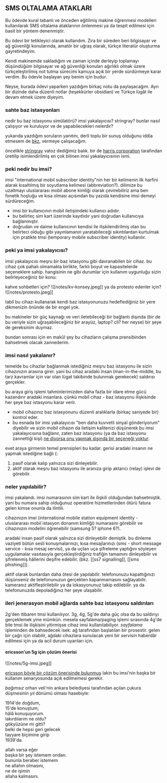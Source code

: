 ## SMS OLTALAMA ATAKLARI
Bu ödevde kural tabanlı ve önceden eğitilmiş makine öğrenmesi modelleri kullanılarak SMS oltalama ataklarının önlenmesi ya da tespit edilmesi için basit bir yöntem denenmiştir. 

Bu ödevi bir tetikleyici olarak kullandım. Zira bir süreden beri bilgisayar ve ağ güvenliği konularında, amatör bir uğraş olarak, türkçe literatür oluşturma gayretindeyim.

Kendi makinemde sakladığım ve zaman içinde derleyip toplamayı düşündüğüm bilgisayar ve ağ güvenliği konuları ağırlıklı olmak üzere türkçeleştirilmiş not tutma sürecimi kamuya açık bir yerde sürdürmeye karar verdim. Bu ödevle başlayan şey benim için budur. 

Neyse, burada ödevi yaparken yazdığım birkaç notu da paylaşacağım.
Ayrı bir dizinde daha düzenli notlar (teşekkürler obsidian) ve Türkçe lügât ile devam etmek üzere diyeyim.

### sahte baz istasyonları

nedir bu baz istasyonu simülatörü? imsi yakalayıcısı? stringray? bunlar nasıl çalışıyor ve kuruluyor ve de yapabilecekleri nelerdir?

yukarıda yazdığım soruların yanıtını, derli toplu bir sunuş olduğunu iddia etmesem de [bkz](obsidian://open?vault=work&file=i%C5%9F%2Fkendime%20dair%2Femelim%20nedir), vermeye çalışacağım.

öncelikle [stringray](https://www.surfschool.net/blog/stingrays-good-or-bad-or-neutral/) vatoz dediğimiz balık. bir de [harris corporation](https://en.wikipedia.org/wiki/Harris_Corporation) tarafından üretilip isimlendirilmiş  en çok bilinen imsi yakalayıcısının ismi. 

### peki nedir bu imsi?
imsi "international mobil subscriber identity"nin her bir kelimenin ilk harfini alarak kısaltılmış bir soyutlama kelimesi (abbreviation?). dilimize bu uzaltmayı uluslararası mobil abone kimliği olarak çevirebiliriz ama ben fonetik hoşluğu ve kısa olması açısından bu yazıda kendisine imsi demeyi sürdüreceğim.

- imsi bir kullanıcının mobil iletişimdeki kullanıcı adıdır.
- bu belirteç sim kart üzerinde kayıtlıdır yani doğrudan kullanıcıya bağlanmıştır.
- doğrudan ve daime kullanıcının kendisi ile ilişkilendirilmiş olan bu belirteci olduğu gibi yayınlamanın yaratabileceği sıkıntılardan kurtulmak için pratikte tmsi (temporary mobile subscriber identity) kullanılır. 

### peki ya imsi yakalayıcısı?
imsi yakalayıcısı meşru bir baz istasyonu gibi davranabilen bir cihaz. bu cihaz çok pahalı olmamakla birlikte, farklı boyut ve kapasitelerde seçeneklere sahip. hangisinin ne gibi durumlar için kullanım uygunluğu sizin belirleyeceğiniz bir konu: 

kahve sohbetleri için?
![[notes/kv-konsey.jpeg]]
ya da protesto edenler için?
![[notes/protesto.jpeg]]

tabiî bu cihazı kullanarak kendi baz istasyonunuzu hedeflediğiniz bir yere dikmenizin önünde de bir engel yok.

bu makineler bir güç kaynağı ve veri iletebileceği bir bağlantı dışında (bir de bu veriyle sizin uğraşabileceğiniz bir arayüz, laptop? cli? her neyse) bir şeye de gereksinim duymaz. 

bundan sonrası için en makûl şey bu cihazların çalışma prensibinden bahsetmek olacak zannederim.
### imsi nasıl yakalanır?

temelde bu cihazlar bağlanmak istediğiniz meşru baz istasyonu ile sizin cihazınızın arasına girer. yani bu cihaz aradaki insan (man-in-the-middle, bu tarz kavramlar için var olan lügat takibinde bulunmak gerekecek) saldırısı gerçekler. 

bu araya giriş işlemi tahminlerimizden daha fazla bir idare etme gücü kazandırır aradaki insanlara. çünkü mobil cihaz - baz istasyonu ilişkisinde her şeye baz istasyonu karar verir. 

- mobil cihazınız baz istasyonunu düzenli aralıklarla (birkaç saniyede bir) kontrol eder.
- bu esnada bir imsi yakalayıcısı "ben daha kuvvetli sinyal gönderiyorum" diyebilir ve sizin mobil cihazın da iletişim kalitenizi düşünerek bu imsi yakalayıcısına bağlanır, zaten baz istasyonu (ya da baz istasyonu zannettiği kişi) [ne diyorsa onu yapmak dışında bir seçeneği yoktur](https://www.globalgreyebooks.com/justine-ebook.html).


evet araya girmenin temel prensipleri bu kadar. gerisi aradaki insanın ne yapmak istediğine bağlı (: 
1. pasif olarak kalıp yalnızca sizi dinleyebilir.
2. aktif olarak meşru baz istasyonu ile aranıza girip aktarıcı (relay) işlevi de görebilir.

### neler yapılabilir?
imsi yakalandı. imsi numarasının sim kart ile ilişkili olduğundan bahsetmiştik. yani bu numara sahip olduğunuz operatöre hizmetlerinden ötürü fatura gelen kimse onunla da ilintili. 

cihazınızın imei (international mobile station equipment identity - uluslararası mobil istasyon donanım kimliği) numarasını görebilir ve cihazınızın modelini öğrenebilir (samsung 5? iphone 6?).  

aradaki insan pasif olarak yalnızca sizi dinleyebilir demiştik. bu dinleme vaziyeti bütün sesli konuşmalarınızı, kısa mesajlarınızı (sms - short message service - kısa mesaj servisi), ya da uçtan uça şifreleme yaptığını söyleyen uygulamalar vasıtasıyla gerçekleştirdiğiniz trafiğin tamamını dinleyebilir ve şifrelenmiş hâllerini deşifre edebilir. (bkz. [[ss7 signalling]], [[sms phishing]]).

aktif olarak bunlardan daha ötesi de yapılabilir. telefonunuzu kapattığınızı düşünseniz de telefonunuzun gerçekten kapanmamasını sağlayabilir. kameranız aktifleştirilebilir ya da lokasyonunuz takip edilebilir. ya da telefonunuzda depoladığınız her şeye ulaşabilir. 

### ileri jenerasyon mobil ağlarda sahte baz istasyonu saldırıları
2g'den itibaren tmsi kullanılıyor. 
3g, 4g, 5g'de daha güç olsa da bu saldırıyı gerçeklemek yine mümkün. 
mesela sayfalama/paging işlemi sırasında 4g'de bile tmsi ile ilişkisini yitirmişse cihaz imsi kullanılabiliyor.
*sayfalama* işleminden de bahsedecek isek: ağ tarafından başlatılan bir prosestir. gelen bir çağrı için olabilir, ağdaki cihazlara sunulacak yeni bir servisin haberdâr edilmesi için ya da acil durum uyarıları için.

#### ericsson'un 5g için çözüm önerisi
![[notes/5g-imsi.jpeg]]

[ericsson böyle bir çözüm önerisinde bulunmuş](https://www.ericsson.com/en/blog/2017/6/protecting-5g-against-imsi-catchers)
lakin bu imsi'nin başka bir kullanım senaryosunda açık edilmemesi gerekir.


*bağımsız*
orhan veli'nin ankara belediyesi tarafından açılan çukura düşmesinin yıl dönümü olması hasebiyle:

1914'de doğdum,  
15'de konuştum;  
hâlâ konuşuyorum.  
lakırdılarım ne oldu?  
gökyüzüne mi gitti?  
belki de hepsi geri gelecek  
tayyare biçimine girip  
1939'da.  
  
allah varsa eğer  
başka bir şey istemem ondan.  
bununla beraber istemem  
ne allahın olmasını,  
ne de işimin  
allaha kalmasını.